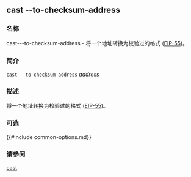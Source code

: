 ## cast --to-checksum-address

### 名称

cast---to-checksum-address - 将一个地址转换为校验过的格式 ([EIP-55][eip55])。

### 简介

``cast --to-checksum-address`` *address*

### 描述

将一个地址转换为校验过的格式 ([EIP-55][eip55])。

### 可选

{{#include common-options.md}}

### 请参阅

[cast](./cast.md)

[eip55]: https://github.com/ethereum/EIPs/blob/master/EIPS/eip-55.md
